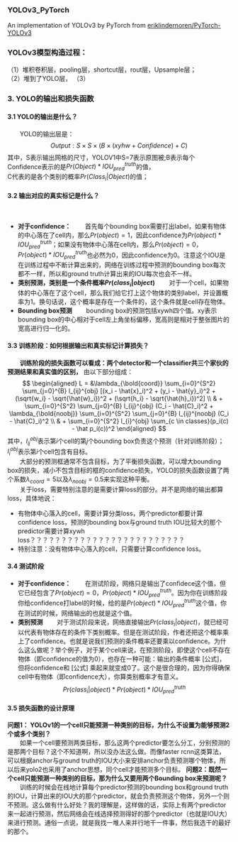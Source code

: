### YOLOv3_PyTorch
An implementation of YOLOv3 by PyTorch from [eriklindernoren/PyTorch-YOLOv3](https://github.com/eriklindernoren/PyTorch-YOLOv3/)  

### YOLOv3模型构造过程：  
（1）堆积卷积层，pooling层，shortcut层，rout层，Upsample层；  
（2）堆到了YOLO层，
（3）


### 3. YOLO的输出和损失函数
#### 3.1 YOLO的输出是什么？
&emsp;&emsp;YOLO的输出层是：
$$ Output: S \times S \times (B \times (xyhw + Confidence) + C)$$
其中，S表示输出网格的尺寸，YOLOV1中S=7表示原图被;B表示每个  
Confidence表示的是$Pr(Object) * IOU^{truth}_{pred}$的值，   
C代表的是各个类别的概率$Pr(Class_i|Object)$的值；
#### 3.2 输出对应的真实标记是什么？
&emsp;&emsp;
+ **对于confidence：**
&emsp;&emsp;首先每个bounding box需要打出label，如果有物体的中心落在了cell内，那么$Pr(object)=1$，因此confidence为$Pr(object)*IOU^{truth}_{pred}$；如果没有物体中心落在cell内，那么$Pr(object)=0$，$Pr(object) * IOU^{truth}_{pred}$也必然为0，因此confidence为0。注意这个IOU是在训练过程中不断计算出来的，网络在训练过程中预测的bounding box每次都不一样，所以和ground truth计算出来的IOU每次也会不一样。
+ **类别预测，类别是一个条件概率$Pr(class_i |object)$**
&emsp;&emsp;对于一个cell，如果物体的中心落在了这个cell，那么我们给它打上这个物体的类别label，并设置概率为1。换句话说，这个概率是存在一个条件的，这个条件就是cell存在物体。
+ **Bounding box预测**
&emsp;&emsp;bounding box的预测包括xywh四个值。xy表示bounding box的中心相对于cell左上角坐标偏移，宽高则是相对于整张图片的宽高进行归一化的。


#### 3.3 训练阶段：如何根据输出和真实标记计算损失？
&emsp;&emsp;**训练阶段的损失函数可以看成：两个detector和一个classifier共三个家伙的预测结果和真实值的区别，** 由以下部分组成： 
$$
\begin{aligned}
L = &\lambda_{\bold{coord}} \sum_{i=0}^{S^2} \sum_{j=0}^{B} l_{ij}^{obj} [(x_i - \hat{x}_i)^2 + (y_i - \hat{y}_i)^2 + (\sqrt{w_i} - \sqrt{\hat{w}_i})^2 + (\sqrt{h_i} - \sqrt{\hat{h}_i})^2] \\
& + \sum_{i=0}^{S^2} \sum_{j=0}^{B} l_{ij}^{obj} (C_i - \hat{C}_i)^2 + \lambda_{\bold{noobj}}  \sum_{i=0}^{S^2} \sum_{j=0}^{B} l_{ij}^{noobj} (C_i - \hat{C}_i)^2   \\
& + \sum_{i=0}^{S^2} l_{i}^{obj} \sum_{c \in classes}(p_i(c) - \hat p_i(c))^2
\end{aligned}
$$
其中，$l_{ij}^{obj}$表示第$i$个cell的第$j$个bounding box负责这个预测（针对训练阶段）；$l_{i}^{obj}$表示第$i$个cell包含有目标。   
&emsp;&emsp;大部分的预测框通常不包含目标，为了平衡损失函数，可以增大bounding box的损失，减小不包含目标的框的confidence损失，YOLO的损失函数设置了两个系数$\lambda_{coord}=5$以及$\lambda_{noobj}=0.5$来实现这种平衡。  
&emsp;&emsp;关于loss，需要特别注意的是需要计算loss的部分。并不是网络的输出都算loss，具体地说：
+ 有物体中心落入的cell，需要计算分类loss，两个predictor都要计算confidence loss，预测的bounding box与ground truth IOU比较大的那个predictor需要计算xywh loss？？？？？？？？？？？？？？？？？？？？？？？？？
+ 特别注意：没有物体中心落入的cell，只需要计算confidence loss。



#### 3.4 测试阶段
+ **对于confidence：**
&emsp;&emsp;在测试阶段，网络只是输出了confidece这个值，但它已经包含了$Pr(object)=0$，$Pr(object) * IOU^{truth}_{pred}$。因为你在训练阶段你给confidence打label的时候，给的是$Pr(object) * IOU^{truth}_{pred}$这个值，你在测试的时候，网络输出的也就是这个值。
+ **类别预测**
&emsp;&emsp;对于测试阶段来说，网络直接输出$Pr(class_i |object)$，就已经可以代表有物体存在的条件下类别概率。但是在测试阶段，作者还把这个概率乘上了confidence。也就是说我们预测的条件概率还要乘以confidence。为什么这么做呢？举个例子，对于某个cell来说，在预测阶段，即使这个cell不存在物体（即confidence的值为0），也存在一种可能：输出的条件概率 [公式]，但将confidence和 [公式] 乘起来就变成0了。这个是很合理的，因为你得确保cell中有物体（即confidence大），你算类别概率才有意义。
$$Pr(class_i |object) * Pr(object) * IOU^{truth}_{pred}$$


#### 3.5 损失函数的设计原理
**问题1： YOLOv1的一个cell只能预测一种类别的目标，为什么不设置为能够预测2个或多个类别？**    
&emsp;&emsp;如果一个cell要预测两类目标，那么这两个predictor要怎么分工，分别预测的是那两个目标？这个不知道啊，所以没办法这么做。而像faster rcnn这类算法，可以根据anchor与ground truth的IOU大小来安排anchor负责预测哪个物体，所以后来yolo2也采用了anchor思想，同个cell才能预测多个目标。
**问题2：既然一个cell只能预测一种类别的目标，那为什么又要用两个Bounding box来预测呢？**  
&emsp;&emsp;训练的时候会在线地计算每个predictor预测的bounding box和ground truth的IOU，计算出来的IOU大的那个predictor，就会负责预测这个物体，另外一个则不预测。这么做有什么好处？我的理解是，这样做的话，实际上有两个predictor来一起进行预测，然后网络会在线选择预测得好的那个predictor（也就是IOU大）来进行预测。通俗一点说，就是我找一堆人来并行地干一件事，然后我选干的最好的那个。

